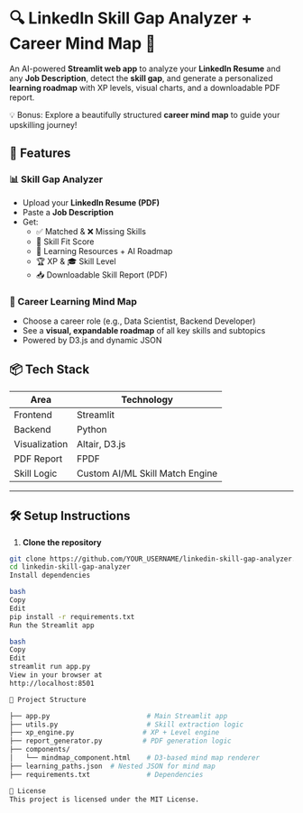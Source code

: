 # 🔍 LinkedIn Skill Gap Analyzer + Career Mind Map 🌱

An AI-powered **Streamlit web app** to analyze your **LinkedIn Resume** and any **Job Description**, detect the **skill gap**, and generate a personalized **learning roadmap** with XP levels, visual charts, and a downloadable PDF report.

💡 Bonus: Explore a beautifully structured **career mind map** to guide your upskilling journey!

## 🚀 Features

### 📊 Skill Gap Analyzer
- Upload your **LinkedIn Resume (PDF)**
- Paste a **Job Description**
- Get:
  - ✅ Matched & ❌ Missing Skills
  - 🎯 Skill Fit Score
  - 🧠 Learning Resources + AI Roadmap
  - 🏆 XP & 🎓 Skill Level
  - 📥 Downloadable Skill Report (PDF)

### 🌱 Career Learning Mind Map
- Choose a career role (e.g., Data Scientist, Backend Developer)
- See a **visual, expandable roadmap** of all key skills and subtopics
- Powered by D3.js and dynamic JSON



## 📦 Tech Stack

| Area         | Technology        |
|--------------|------------------|
| Frontend     | Streamlit        |
| Backend      | Python           |
| Visualization| Altair, D3.js    |
| PDF Report   | FPDF             |
| Skill Logic  | Custom AI/ML Skill Match Engine |

---

## 🛠️ Setup Instructions

1. **Clone the repository**

```bash
git clone https://github.com/YOUR_USERNAME/linkedin-skill-gap-analyzer.git
cd linkedin-skill-gap-analyzer
Install dependencies

bash
Copy
Edit
pip install -r requirements.txt
Run the Streamlit app

bash
Copy
Edit
streamlit run app.py
View in your browser at
http://localhost:8501

📁 Project Structure

├── app.py                        # Main Streamlit app
├── utils.py                      # Skill extraction logic
├── xp_engine.py                 # XP + Level engine
├── report_generator.py          # PDF generation logic
├── components/
│   └── mindmap_component.html    # D3-based mind map renderer
├── learning_paths.json  # Nested JSON for mind map
├── requirements.txt              # Dependencies

📄 License
This project is licensed under the MIT License.
